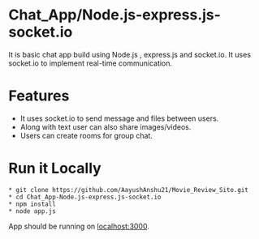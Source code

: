 # Chat_App/Node.js-express.js-socket.io

It is basic chat app build using Node.js , express.js and socket.io. It uses socket.io to implement real-time communication.

# Features
- It uses socket.io to send message and files between users.
- Along with text user can also share images/videos.
- Users can create rooms for group chat.

# Run it Locally
```
* git clone https://github.com/AayushAnshu21/Movie_Review_Site.git
* cd Chat_App-Node.js-express.js-socket.io
* npm install
* node app.js
```
App should be running on [localhost:3000](http://localhost:3000/).
